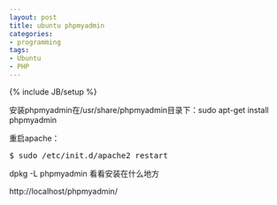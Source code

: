 ```yaml
---
layout: post
title: ubuntu phpmyadmin
categories:
- programming
tags: 
- Ubuntu
- PHP
---
```

{% include JB/setup %}

安装phpmyadmin在/usr/share/phpmyadmin目录下：sudo apt-get install phpmyadmin

重启apache：
<pre>$ sudo /etc/init.d/apache2 restart</pre>
dpkg -L phpmyadmin 看看安装在什么地方

http://localhost/phpmyadmin/
